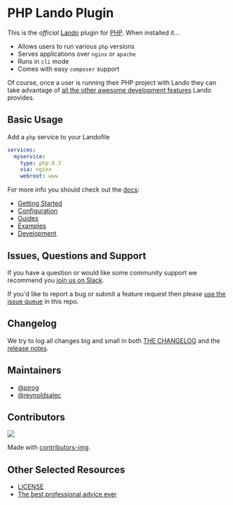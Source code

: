 # PHP Lando Plugin

This is the _official_ [Lando](https://lando.dev) plugin for [PHP](https://php.net). When installed it...

* Allows users to run various `php` versions
* Serves applications over `nginx` or `apache`
* Runs in `cli` mode
* Comes with easy `composer` support

Of course, once a user is running their PHP project with Lando they can take advantage of [all the other awesome development features](https://docs.lando.dev) Lando provides.

## Basic Usage

Add a `php` service to your Landofile

```yaml
services:
  myservice:
    type: php:8.3
    via: nginx
    webroot: www
```

For more info you should check out the [docs](https://docs.lando.dev/php):

* [Getting Started](https://docs.lando.dev/php/)
* [Configuration](https://docs.lando.dev/php/config.html)
* [Guides](https://docs.lando.dev/php/accessing-logs.html)
* [Examples](https://github.com/lando/php/tree/main/examples)
* [Development](https://docs.lando.dev/php/development.html)

## Issues, Questions and Support

If you have a question or would like some community support we recommend you [join us on Slack](https://launchpass.com/devwithlando).

If you'd like to report a bug or submit a feature request then please [use the issue queue](https://github.com/lando/php/issues/new/choose) in this repo.

## Changelog

We try to log all changes big and small in both [THE CHANGELOG](https://github.com/lando/php/blob/main/CHANGELOG.md) and the [release notes](https://github.com/lando/php/releases).

## Maintainers

* [@pirog](https://github.com/pirog)
* [@reynoldsalec](https://github.com/reynoldsalec)

## Contributors

<a href="https://github.com/lando/php/graphs/contributors">
  <img src="https://contrib.rocks/image?repo=lando/php" />
</a>

Made with [contributors-img](https://contrib.rocks).

## Other Selected Resources

* [LICENSE](https://github.com/lando/php/blob/main/LICENSE.md)
* [The best professional advice ever](https://www.youtube.com/watch?v=tkBVDh7my9Q)
